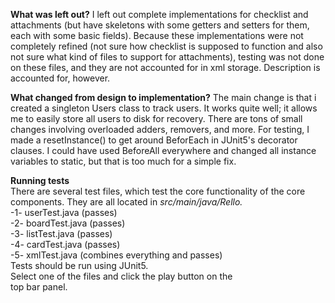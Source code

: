 **What was left out?**
I left out complete implementations for checklist and attachments (but have skeletons with some getters and setters for them, each with some basic fields).
Because these implementations were not completely refined (not sure how checklist is supposed to function and also not sure what kind of files to support for attachments),
testing was not done on these files, and they are not accounted for in xml storage.
Description is accounted for, however. 
<br>

**What changed from design to implementation?**
The main change is that i created a singleton Users class
to track users. It works quite well; it allows me to easily
store all users to disk for recovery. There are tons of small
changes involving overloaded adders, removers, and more. For 
testing, I made a resetInstance() to get around BeforEach in JUnit5's
decorator clauses. I could have used BeforeAll everywhere and changed 
all instance variables to static, but that is too much for a simple fix. 
<br>

**Running tests** 
<br>
There are several test files, which test the core functionality of the core <br>
components. They are all located in *src/main/java/Rello.* <br> 
-1- userTest.java (passes) <br>
-2- boardTest.java (passes)<br>
-3- listTest.java (passes)<br>
-4- cardTest.java (passes)<br>
-5- xmlTest.java (combines everything and passes)<br>
Tests should be run using JUnit5.<br>
Select one of the files and click the play button on the <br>
top bar panel. <br>

